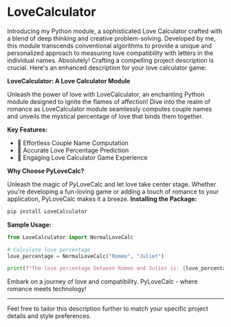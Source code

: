 # LoveCalculator
Introducing my Python module, a sophisticated Love Calculator crafted with a blend of deep thinking and creative problem-solving. Developed by me, this module transcends conventional algorithms to provide a unique and personalized approach to measuring love compatibility with letters in the individual names.
Absolutely! Crafting a compelling project description is crucial. Here's an enhanced description for your love calculator game:



**LoveCalculator: A Love Calculator Module**

Unleash the power of love with LoveCalculator, an enchanting Python module designed to ignite the flames of affection! Dive into the realm of romance as LoveCalculator module seamlessly computes couple names and unveils the mystical percentage of love that binds them together.

**Key Features:**
- 🌟 Effortless Couple Name Computation
- 💖 Accurate Love Percentage Prediction
- 🎲 Engaging Love Calculator Game Experience

**Why Choose PyLoveCalc?**

Unleash the magic of PyLoveCalc and let love take center stage. Whether you're developing a fun-loving game or adding a touch of romance to your application, PyLoveCalc makes it a breeze.
**Installing the Package:**
```bash
pip install LoveCalculator
```
**Sample Usage:**

```python
from LoveCalculator import NormalLoveCalc

# Calculate love percentage
love_percentage = NormalLoveCalc("Romeo", "Juliet")

print(f"The love percentage between Romeo and Juliet is: {love_percentage}%")
```

Embark on a journey of love and compatibility. PyLoveCalc - where romance meets technology!

---

Feel free to tailor this description further to match your specific project details and style preferences.
